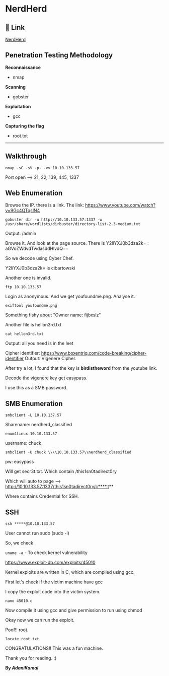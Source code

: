# NerdHerd

## :link: Link 
[NerdHerd]()

## Penetration Testing Methodology

**Reconnaissance**
* nmap

**Scanning**
* gobster

**Exploitation**
* gcc

**Capturing the flag**
* root.txt
_______________________________________________________________________________________________________

## Walkthrough

```
nmap -sC -sV -p- -vv 10.10.133.57
```

Port open --> 21, 22, 139, 445, 1337

## Web Enumeration

Browse the IP. there is a link. The link: https://www.youtube.com/watch?v=9Gc4QTqslN4

```
gobuster dir -u http://10.10.133.57:1337 -w /usr/share/wordlists/dirbuster/directory-list-2.3-medium.txt
```

Output: /admin

Browse it. And look at the page source. There is Y2liYXJ0b3dza2k= : aGVoZWdvdTwdasddHlvdQ==

So we decode using Cyber Chef. 

Y2liYXJ0b3dza2k= is cibartowski

Another one is invalid.

```
ftp 10.10.133.57
```

Login as anonymous. And we get youfoundme.png. Analyse it.

```
exiftool youfoundme.png
```
Something fishy about "Owner name: fijbxslz"

Another file is hellon3rd.txt

```
cat hellon3rd.txt
```
Output: all you need is in the leet

Cipher identifier: https://www.boxentriq.com/code-breaking/cipher-identifier
Output: Vigenere Cipher.


After try a lot, I found that the key is **birdistheword** from the youtube link.

Decode the vigenere key get easypass.

I use this as a SMB password.

## SMB Enumeration

```
smbclient -L 10.10.137.57
```
Sharename: nerdherd_classified

```
enum4linux 10.10.133.57
```
username: chuck

```
smbclient -U chuck \\\\10.10.133.57\\nerdherd_classified
```
pw: easypass

Will get secr3t.txt. Which contain /this1sn0tadirect0ry

Which will auto to page --> http://10.10.133.57:1337/this1sn0tadirect0ry/c****.t**

Where contains Credential for SSH.

## SSH

```
ssh *****@10.10.133.57
```

User cannot run sudo (sudo -l)

So, we check 

```uname -a``` - To check kernel vulnerability

https://www.exploit-db.com/exploits/45010

Kernel exploits are written in C, which are compiled using gcc. 

First let's check if the victim machine have gcc

I copy the exploit code into the victim system.

```
nano 45010.c
```

Now compile it using gcc and give permission to run using chmod

Okay now we can run the exploit.

Poof!! root.

```
locate root.txt
```

CONGRATULATIONS!! This was a fun machine.

Thank you for reading. :)

**By _AdaniKamal_**
